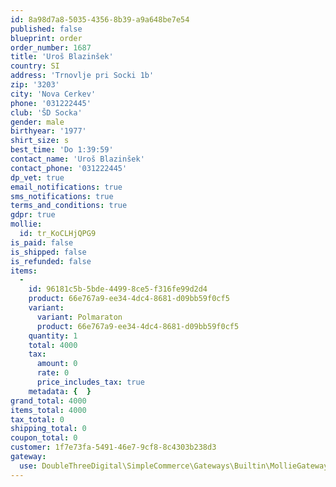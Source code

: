 ```yaml
---
id: 8a98d7a8-5035-4356-8b39-a9a648be7e54
published: false
blueprint: order
order_number: 1687
title: 'Uroš Blazinšek'
country: SI
address: 'Trnovlje pri Socki 1b'
zip: '3203'
city: 'Nova Cerkev'
phone: '031222445'
club: 'ŠD Socka'
gender: male
birthyear: '1977'
shirt_size: s
best_time: 'Do 1:39:59'
contact_name: 'Uroš Blazinšek'
contact_phone: '031222445'
dp_vet: true
email_notifications: true
sms_notifications: true
terms_and_conditions: true
gdpr: true
mollie:
  id: tr_KoCLHjQPG9
is_paid: false
is_shipped: false
is_refunded: false
items:
  -
    id: 96181c5b-5bde-4499-8ce5-f316fe99d2d4
    product: 66e767a9-ee34-4dc4-8681-d09bb59f0cf5
    variant:
      variant: Polmaraton
      product: 66e767a9-ee34-4dc4-8681-d09bb59f0cf5
    quantity: 1
    total: 4000
    tax:
      amount: 0
      rate: 0
      price_includes_tax: true
    metadata: {  }
grand_total: 4000
items_total: 4000
tax_total: 0
shipping_total: 0
coupon_total: 0
customer: 1f7e73fa-5491-46e7-9cf8-8c4303b238d3
gateway:
  use: DoubleThreeDigital\SimpleCommerce\Gateways\Builtin\MollieGateway
---
```

